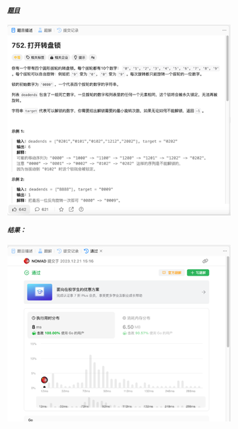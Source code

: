 ##### [题目](https://leetcode.cn/problems/open-the-lock/description/)
![pic](img.png)
##### 结果：
![pic](result.png)